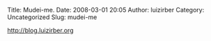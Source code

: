 Title: Mudei-me.
Date: 2008-03-01 20:05
Author: luizirber
Category: Uncategorized
Slug: mudei-me

<http://blog.luizirber.org>
